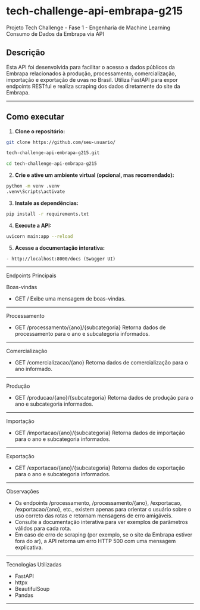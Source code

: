 # tech-challenge-api-embrapa-g215

Projeto Tech Challenge - Fase 1 - Engenharia de Machine Learning  
Consumo de Dados da Embrapa via API

## Descrição

Esta API foi desenvolvida para facilitar o acesso a dados públicos da Embrapa relacionados à produção, processamento, comercialização, importação e exportação de uvas no Brasil. Utiliza FastAPI para expor endpoints RESTful e realiza scraping dos dados diretamente do site da Embrapa.

---

## Como executar

1. **Clone o repositório:**
```sh
git clone https://github.com/seu-usuario/

tech-challenge-api-embrapa-g215.git

cd tech-challenge-api-embrapa-g215
```

2. **Crie e ative um ambiente virtual (opcional, mas recomendado):**
```sh
python -m venv .venv
.venv\Scripts\activate
```

3. **Instale as dependências:**
```sh
pip install -r requirements.txt
```
4. **Execute a API:**
```sh
uvicorn main:app --reload
```

5. **Acesse a documentação interativa:**
```
- http://localhost:8000/docs (Swagger UI)
```
---

Endpoints Principais

Boas-vindas

- GET /
  Exibe uma mensagem de boas-vindas.

---

Processamento

- GET /processamento/{ano}/{subcategoria}
  Retorna dados de processamento para o ano e subcategoria informados.

---

Comercialização

- GET /comercializacao/{ano}
  Retorna dados de comercialização para o ano informado.

---

Produção

- GET /producao/{ano}/{subcategoria}
  Retorna dados de produção para o ano e subcategoria informados.

---

Importação

- GET /importacao/{ano}/{subcategoria}
  Retorna dados de importação para o ano e subcategoria informados.

---

Exportação

- GET /exportacao/{ano}/{subcategoria}
  Retorna dados de exportação para o ano e subcategoria informados.

---

Observações

- Os endpoints /processamento, /processamento/{ano}, /exportacao, /exportacao/{ano}, etc., existem apenas para orientar o usuário sobre o uso correto das rotas e retornam mensagens de erro amigáveis.
- Consulte a documentação interativa para ver exemplos de parâmetros válidos para cada rota.
- Em caso de erro de scraping (por exemplo, se o site da Embrapa estiver fora do ar), a API retorna um erro HTTP 500 com uma mensagem explicativa.

---

Tecnologias Utilizadas

- FastAPI
- httpx
- BeautifulSoup
- Pandas

---